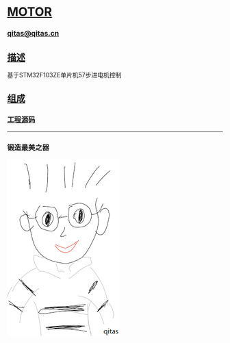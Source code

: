 ﻿# [MOTOR](https://github.com/qitas/MOTOR) 

### qitas@qitas.cn

## [描述](https://github.com/qitas/MOTOR/wiki) 

基于STM32F103ZE单片机57步进电机控制

## [组成](qitas/)

### [工程源码](project/)


---

### 锻造最美之器

[![sites](qitas/qitas.png)](http://www.qitas.cn)
